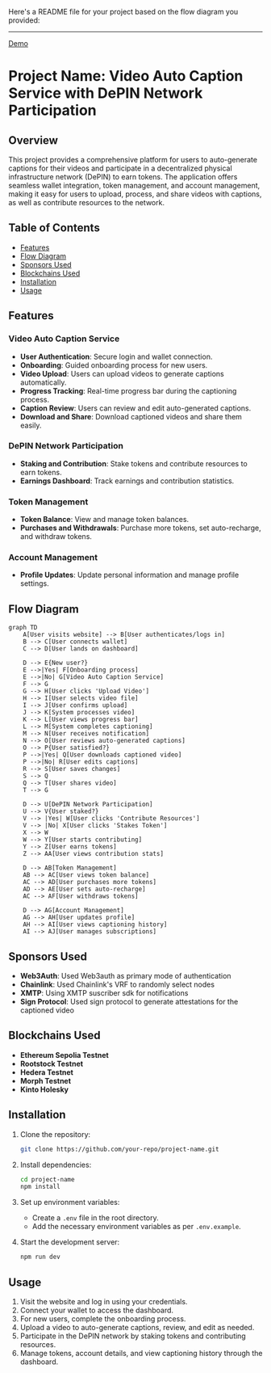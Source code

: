 Here's a README file for your project based on the flow diagram you provided:

---

[Demo](https://vimeo.com/1007550172?share=copy)

# Project Name: Video Auto Caption Service with DePIN Network Participation

## Overview

This project provides a comprehensive platform for users to auto-generate captions for their videos and participate in a decentralized physical infrastructure network (DePIN) to earn tokens. The application offers seamless wallet integration, token management, and account management, making it easy for users to upload, process, and share videos with captions, as well as contribute resources to the network.

## Table of Contents

- [Features](#features)
- [Flow Diagram](#flow-diagram)
- [Sponsors Used](#Sponsors-used)
- [Blockchains Used](#Blockchains-used)
- [Installation](#installation)
- [Usage](#usage)


## Features

### Video Auto Caption Service

- **User Authentication**: Secure login and wallet connection.
- **Onboarding**: Guided onboarding process for new users.
- **Video Upload**: Users can upload videos to generate captions automatically.
- **Progress Tracking**: Real-time progress bar during the captioning process.
- **Caption Review**: Users can review and edit auto-generated captions.
- **Download and Share**: Download captioned videos and share them easily.

### DePIN Network Participation

- **Staking and Contribution**: Stake tokens and contribute resources to earn tokens.
- **Earnings Dashboard**: Track earnings and contribution statistics.

### Token Management

- **Token Balance**: View and manage token balances.
- **Purchases and Withdrawals**: Purchase more tokens, set auto-recharge, and withdraw tokens.

### Account Management

- **Profile Updates**: Update personal information and manage profile settings.


## Flow Diagram

```mermaid
graph TD
    A[User visits website] --> B[User authenticates/logs in]
    B --> C[User connects wallet]
    C --> D[User lands on dashboard]

    D --> E{New user?}
    E -->|Yes| F[Onboarding process]
    E -->|No| G[Video Auto Caption Service]
    F --> G
    G --> H[User clicks 'Upload Video']
    H --> I[User selects video file]
    I --> J[User confirms upload]
    J --> K[System processes video]
    K --> L[User views progress bar]
    L --> M[System completes captioning]
    M --> N[User receives notification]
    N --> O[User reviews auto-generated captions]
    O --> P{User satisfied?}
    P -->|Yes| Q[User downloads captioned video]
    P -->|No| R[User edits captions]
    R --> S[User saves changes]
    S --> Q
    Q --> T[User shares video]
    T --> G

    D --> U[DePIN Network Participation]
    U --> V{User staked?}
    V --> |Yes| W[User clicks 'Contribute Resources']
    V --> |No| X[User clicks 'Stakes Token']
    X --> W
    W --> Y[User starts contributing]
    Y --> Z[User earns tokens]
    Z --> AA[User views contribution stats]

    D --> AB[Token Management]
    AB --> AC[User views token balance]
    AC --> AD[User purchases more tokens]
    AD --> AE[User sets auto-recharge]
    AC --> AF[User withdraws tokens]

    D --> AG[Account Management]
    AG --> AH[User updates profile]
    AH --> AI[User views captioning history]
    AI --> AJ[User manages subscriptions]
```

## Sponsors Used

- **Web3Auth**: Used Web3auth as primary mode of authentication
- **Chainlink**: Used Chainlink's VRF to randomly select nodes
- **XMTP**: Using XMTP suscriber sdk for notifications
- **Sign Protocol**: Used sign protocol to generate attestations for the captioned video

## Blockchains Used
- **Ethereum Sepolia Testnet**
- **Rootstock Testnet**
- **Hedera Testnet**
- **Morph Testnet**
- **Kinto Holesky**

## Installation

1. Clone the repository:
   ```bash
   git clone https://github.com/your-repo/project-name.git
   ```
2. Install dependencies:
   ```bash
   cd project-name
   npm install
   ```
3. Set up environment variables:
   - Create a `.env` file in the root directory.
   - Add the necessary environment variables as per `.env.example`.

4. Start the development server:
   ```bash
   npm run dev
   ```

## Usage

1. Visit the website and log in using your credentials.
2. Connect your wallet to access the dashboard.
3. For new users, complete the onboarding process.
4. Upload a video to auto-generate captions, review, and edit as needed.
5. Participate in the DePIN network by staking tokens and contributing resources.
6. Manage tokens, account details, and view captioning history through the dashboard.

